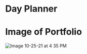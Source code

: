 # Day Planner
# Image of Portfolio
![Image 10-25-21 at 4 35 PM](https://user-images.githubusercontent.com/85003559/138786323-2c59a5f0-d2cd-46ca-8b4c-fb1f0edc5219.jpg)



